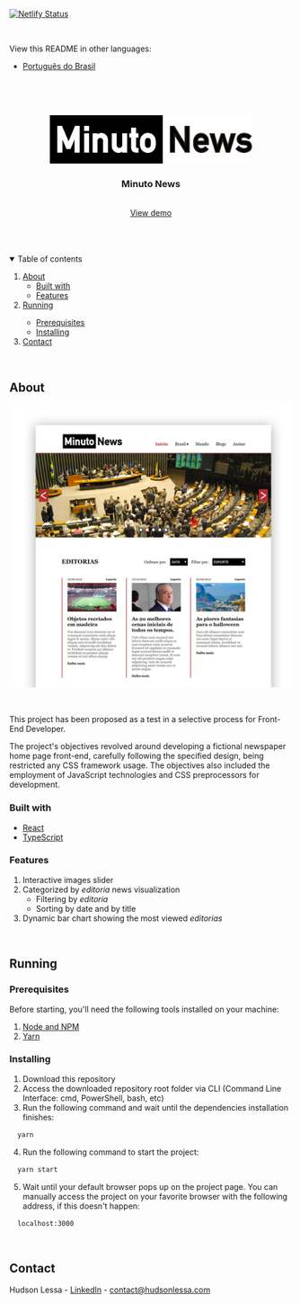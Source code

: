 [![Netlify Status](https://api.netlify.com/api/v1/badges/a38df661-4ef8-4b0a-91f4-b759885804da/deploy-status)](https://app.netlify.com/sites/minuto-news/deploys)

<br />

View this README in other languages:

* [Português do Brasil](README.pt-BR.md)

<br />
<br />
<br />

<p align="center">
  <a href="http://minutonews.hudsonlessa.com">
    <img src="src/assets/logo.svg" alt="Logo" width="360">
  </a>

  <h3 align="center">Minuto News</h3>

  <p align="center">
    <br />
    <a href="http://minutonews.hudsonlessa.com">View demo</a>
  </p>
</p>

<br />
<br />
<br />

<details open="open">
  <summary>Table of contents</summary>
  <ol>
    <li>
      <a href="#about">About</a>
      <ul>
        <li><a href="#built-with">Built with</a></li>
        <li><a href="#features">Features</a></li>
      </ul>
    </li>
    <li>
      <a href="#running">Running</a></li>
      <ul>
        <li><a href="#prerequisites">Prerequisites</a></li>
        <li><a href="#installing">Installing</a></li>
      </ul>
    </li>
    <li><a href="#contact">Contact</a></li>
  </ol>
</details>

<br />

## About

[![Minuto News screenshot][product-screenshot]](http://minutonews.hudsonlessa.com)

<br />

This project has been proposed as a test in a selective process for Front-End Developer.

The project's objectives revolved around developing a fictional newspaper home page front-end, carefully following the specified design, being restricted any CSS framework usage. The objectives also included the employment of JavaScript technologies and CSS preprocessors for development.

### Built with

* [React](http://reactjs.org)
* [TypeScript](http://typescriptlang.org)

### Features
1. Interactive images slider
2. Categorized by *editoria* news visualization
    * Filtering by *editoria*
    * Sorting by date and by title
3. Dynamic bar chart showing the most viewed *editorias*

<br />

## Running

### Prerequisites

Before starting, you'll need the following tools installed on your machine:
1. [Node and NPM](http://nodejs.org)
2. [Yarn](http://yarnpkg.com)

### Installing

1. Download this repository
2. Access the downloaded repository root folder via CLI (Command Line Interface: cmd, PowerShell, bash, etc)
3. Run the following command and wait until the dependencies installation finishes:

  ```sh
    yarn
  ```

4. Run the following command to start the project:

  ```sh
    yarn start
  ```

5. Wait until your default browser pops up on the project page. You can manually access the project on your favorite browser with the following address, if this doesn't happen:

  ```http
    localhost:3000
  ```

<br />

## Contact

Hudson Lessa - [LinkedIn](http://linkedin.com/in/hudsonlessa) - contact@hudsonlessa.com



[product-screenshot]: images/product-screenshot.png
